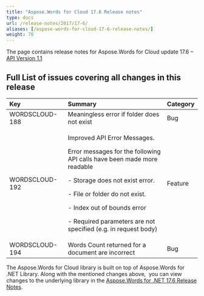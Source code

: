 ```yaml
---
title: "Aspose.Words for Cloud 17.6 Release notes"
type: docs
url: /release-notes/2017/17-6/
aliases: [/aspose-words-for-cloud-17-6-release-notes/]
weight: 70
---
```


The page contains release notes for Aspose.Words for Cloud update 17.6 – [API Version 1.1](http://api.aspose.com/v1.1/swagger/ui/index)

## Full List of issues covering all changes in this release

|Key|Summary|Category|
| :- | :- | :- |
|WORDSCLOUD-188|Meaningless error if folder does not exist|Bug|
|WORDSCLOUD-192 |<p>Improved API Error Messages.</p><p>Error messages for the following API calls have been made more readable</p><p>- Storage does not exist error.</p><p>- File or folder do not exist.</p><p>- Index out of bounds error</p><p>- Required parameters are not specified (e.g. in request body)</p>|Feature|
|WORDSCLOUD-194 |Words Count returned for a document are incorrect|Bug|

The Aspose.Words for Cloud library is built on top of Aspose.Words for .NET Library. Along with the mentioned changes above,  you can view changes to the underlying library in the [Aspose.Words for .NET 17.6 Release Notes](https://docs.aspose.com/display/wordsnet/Aspose.Words+for+.NET+17.6+Release+Notes).
